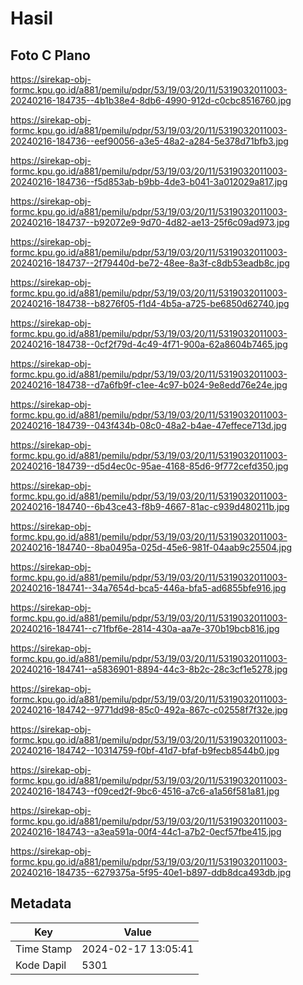 # Hasil

## Foto C Plano

https://sirekap-obj-formc.kpu.go.id/a881/pemilu/pdpr/53/19/03/20/11/5319032011003-20240216-184735--4b1b38e4-8db6-4990-912d-c0cbc8516760.jpg

https://sirekap-obj-formc.kpu.go.id/a881/pemilu/pdpr/53/19/03/20/11/5319032011003-20240216-184736--eef90056-a3e5-48a2-a284-5e378d71bfb3.jpg

https://sirekap-obj-formc.kpu.go.id/a881/pemilu/pdpr/53/19/03/20/11/5319032011003-20240216-184736--f5d853ab-b9bb-4de3-b041-3a012029a817.jpg

https://sirekap-obj-formc.kpu.go.id/a881/pemilu/pdpr/53/19/03/20/11/5319032011003-20240216-184737--b92072e9-9d70-4d82-ae13-25f6c09ad973.jpg

https://sirekap-obj-formc.kpu.go.id/a881/pemilu/pdpr/53/19/03/20/11/5319032011003-20240216-184737--2f79440d-be72-48ee-8a3f-c8db53eadb8c.jpg

https://sirekap-obj-formc.kpu.go.id/a881/pemilu/pdpr/53/19/03/20/11/5319032011003-20240216-184738--b8276f05-f1d4-4b5a-a725-be6850d62740.jpg

https://sirekap-obj-formc.kpu.go.id/a881/pemilu/pdpr/53/19/03/20/11/5319032011003-20240216-184738--0cf2f79d-4c49-4f71-900a-62a8604b7465.jpg

https://sirekap-obj-formc.kpu.go.id/a881/pemilu/pdpr/53/19/03/20/11/5319032011003-20240216-184738--d7a6fb9f-c1ee-4c97-b024-9e8edd76e24e.jpg

https://sirekap-obj-formc.kpu.go.id/a881/pemilu/pdpr/53/19/03/20/11/5319032011003-20240216-184739--043f434b-08c0-48a2-b4ae-47effece713d.jpg

https://sirekap-obj-formc.kpu.go.id/a881/pemilu/pdpr/53/19/03/20/11/5319032011003-20240216-184739--d5d4ec0c-95ae-4168-85d6-9f772cefd350.jpg

https://sirekap-obj-formc.kpu.go.id/a881/pemilu/pdpr/53/19/03/20/11/5319032011003-20240216-184740--6b43ce43-f8b9-4667-81ac-c939d480211b.jpg

https://sirekap-obj-formc.kpu.go.id/a881/pemilu/pdpr/53/19/03/20/11/5319032011003-20240216-184740--8ba0495a-025d-45e6-981f-04aab9c25504.jpg

https://sirekap-obj-formc.kpu.go.id/a881/pemilu/pdpr/53/19/03/20/11/5319032011003-20240216-184741--34a7654d-bca5-446a-bfa5-ad6855bfe916.jpg

https://sirekap-obj-formc.kpu.go.id/a881/pemilu/pdpr/53/19/03/20/11/5319032011003-20240216-184741--c71fbf6e-2814-430a-aa7e-370b19bcb816.jpg

https://sirekap-obj-formc.kpu.go.id/a881/pemilu/pdpr/53/19/03/20/11/5319032011003-20240216-184741--a5836901-8894-44c3-8b2c-28c3cf1e5278.jpg

https://sirekap-obj-formc.kpu.go.id/a881/pemilu/pdpr/53/19/03/20/11/5319032011003-20240216-184742--9771dd98-85c0-492a-867c-c02558f7f32e.jpg

https://sirekap-obj-formc.kpu.go.id/a881/pemilu/pdpr/53/19/03/20/11/5319032011003-20240216-184742--10314759-f0bf-41d7-bfaf-b9fecb8544b0.jpg

https://sirekap-obj-formc.kpu.go.id/a881/pemilu/pdpr/53/19/03/20/11/5319032011003-20240216-184743--f09ced2f-9bc6-4516-a7c6-a1a56f581a81.jpg

https://sirekap-obj-formc.kpu.go.id/a881/pemilu/pdpr/53/19/03/20/11/5319032011003-20240216-184743--a3ea591a-00f4-44c1-a7b2-0ecf57fbe415.jpg

https://sirekap-obj-formc.kpu.go.id/a881/pemilu/pdpr/53/19/03/20/11/5319032011003-20240216-184735--6279375a-5f95-40e1-b897-ddb8dca493db.jpg


## Metadata

| Key        | Value               |
| ---------- | ------------------- |
| Time Stamp | 2024-02-17 13:05:41 |
| Kode Dapil | 5301                |



